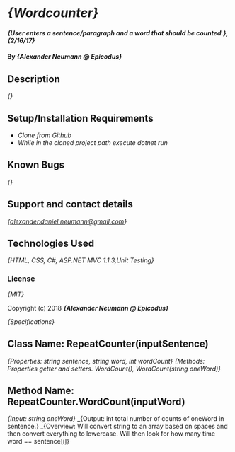 # _{Wordcounter}_

#### _{User enters a sentence/paragraph and a word that should be counted.}, {2/16/17}_

#### By _**{Alexander Neumann @ Epicodus}**_

## Description

_{}_

## Setup/Installation Requirements

* _Clone from Github_
* _While in the cloned project path execute dotnet run_

## Known Bugs

_{}_

## Support and contact details

_{alexander.daniel.neumann@gmail.com}_

## Technologies Used

_{HTML, CSS, C#, ASP.NET MVC 1.1.3,Unit Testing}_

### License

*{MIT}*

Copyright (c) 2018 **_{Alexander Neumann @ Epicodus}_**

_{Specifications}_
## Class Name: RepeatCounter(inputSentence)
_{Properties: string sentence, string word, int wordCount}_
_{Methods: Properties getter and setters. WordCount(), WordCount(string oneWord)}_
## Method Name: RepeatCounter.WordCount(inputWord)
_{Input: string oneWord}_
_{Output: int total number of counts of oneWord in sentence.}
_{Overview: Will convert string to an array based on spaces and then convert everything to lowercase. Will then look for how many time word == sentence[i]}
